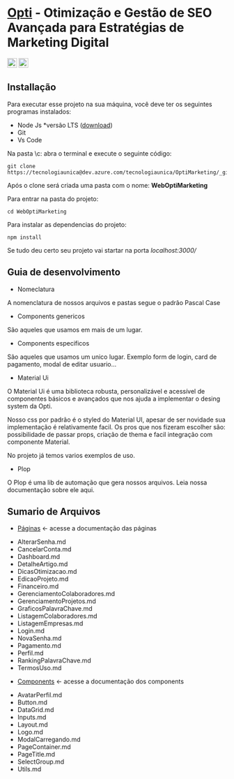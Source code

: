 # [Opti](http://web.opti.marketing/) - Otimização e Gestão de SEO Avançada para Estratégias de Marketing Digital
 
 
  <div>
   <img src="https://img.shields.io/badge/React-20232A?style=for-the-badge&logo=react&logoColor=61DAFB" alt="typescript" height=22 >
    <img src="https://img.shields.io/badge/TypeScript-007ACC?style=for-the-badge&logo=typescript&logoColor=white" alt="typescript" height=22 >
  </div> 

      
## Installação 

Para executar esse projeto na sua máquina, você deve ter os seguintes programas instalados:

  - Node Js *versão LTS ([download](http://web.opti.marketing/))
  - Git
  - Vs Code 

Na pasta \c: abra o terminal e execute o seguinte código: 

``` 
git clone https://tecnologiaunica@dev.azure.com/tecnologiaunica/OptiMarketing/_git/WebOptiMarketing 
``` 
Após o clone será criada uma pasta com o nome: **WebOptiMarketing** 

Para entrar na pasta do projeto:

``` 
cd WebOptiMarketing 
``` 

Para instalar as dependencias do projeto:

``` 
npm install 
``` 

Se tudo deu certo seu projeto vai startar na porta *localhost:3000/*

 
## Guia de desenvolvimento

- Nomeclatura

A nomenclatura de nossos arquivos e pastas segue o padrão Pascal Case  

- Components genericos

São aqueles que usamos em mais de um lugar.

- Components especificos

São aqueles que usamos um unico lugar. Exemplo form de login, card de pagamento, modal de editar usuario...

- Material Ui
 
O Material Ui é uma biblioteca robusta, personalizável e acessível de componentes básicos e avançados que nos ajuda a implementar o desing system da Opti.

Nosso css por padrão é o styled do Material UI, apesar de ser novidade sua implementação é relativamente facil. 
Os pros que nos fizeram escolher são: possibilidade de passar props, criação de thema e facil integração com componente Material. 

No projeto já temos varios exemplos de uso. 

- Plop
 
O Plop é uma lib de automação que gera nossos arquivos. Leia nossa documentação sobre ele aqui.   
 

## Sumario de Arquivos

* [Páginas](https://github.com/rmelo-unica/dock/tree/main/Pages#readme) <- acesse a documentação das páginas
- AlterarSenha.md
- CancelarConta.md
- Dashboard.md
- DetalheArtigo.md
- DicasOtimizacao.md
- EdicaoProjeto.md
- Financeiro.md
- GerenciamentoColaboradores.md
- GerenciamentoProjetos.md
- GraficosPalavraChave.md
- ListagemColaboradores.md
- ListagemEmpresas.md
- Login.md
- NovaSenha.md
- Pagamento.md
- Perfil.md
- RankingPalavraChave.md
- TermosUso.md


* [Components](https://github.com/rmelo-unica/dock/blob/main/Components/README.md) <-  acesse a documentação dos components
 
- AvatarPerfil.md
- Button.md
- DataGrid.md
- Inputs.md
- Layout.md
- Logo.md
- ModalCarregando.md
- PageContainer.md
- PageTitle.md
- SelectGroup.md 
- Utils.md
 
